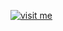[![visit me](https://hotio.dev/img/visit-me.png "Visit https://hotio.dev or click me!")](https://hotio.dev/pullio)
